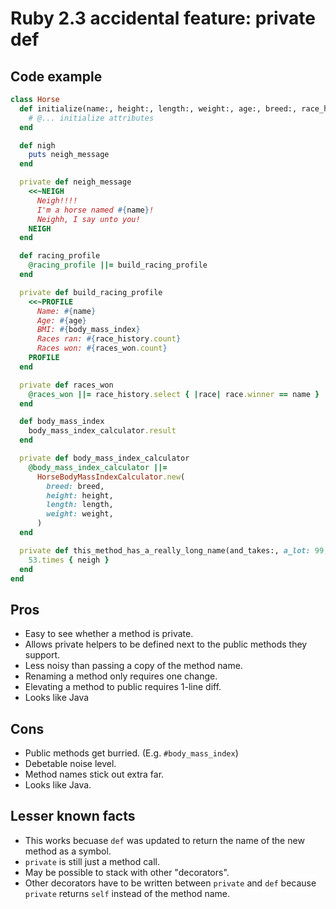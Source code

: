 # Ruby 2.3 accidental feature: private def

## Code example

```ruby
class Horse
  def initialize(name:, height:, length:, weight:, age:, breed:, race_history:)
    # @... initialize attributes
  end

  def nigh
    puts neigh_message
  end

  private def neigh_message
    <<~NEIGH
      Neigh!!!!
      I'm a horse named #{name}!
      Neighh, I say unto you!
    NEIGH
  end

  def racing_profile
    @racing_profile ||= build_racing_profile
  end

  private def build_racing_profile
    <<~PROFILE
      Name: #{name}
      Age: #{age}
      BMI: #{body_mass_index}
      Races ran: #{race_history.count}
      Races won: #{races_won.count}
    PROFILE
  end

  private def races_won
    @races_won ||= race_history.select { |race| race.winner == name }
  end

  def body_mass_index
    body_mass_index_calculator.result
  end

  private def body_mass_index_calculator
    @body_mass_index_calculator ||=
      HorseBodyMassIndexCalculator.new(
        breed: breed,
        height: height,
        length: length,
        weight: weight,
      )
  end

  private def this_method_has_a_really_long_name(and_takes:, a_lot: 99, of_arguments: {})
    53.times { neigh }
  end
end

```

## Pros

* Easy to see whether a method is private.
* Allows private helpers to be defined next to the public methods they support.
* Less noisy than passing a copy of the method name.
* Renaming a method only requires one change.
* Elevating a method to public requires 1-line diff.
* Looks like Java

## Cons

* Public methods get burried. (E.g. `#body_mass_index`)
* Debetable noise level.
* Method names stick out extra far.
* Looks like Java.


## Lesser known facts

* This works becuase `def` was updated to return the name of the new method as a symbol.
* `private` is still just a method call.
* May be possible to stack with other "decorators".
* Other decorators have to be written between `private` and `def` because `private` returns `self` instead of the method name.

